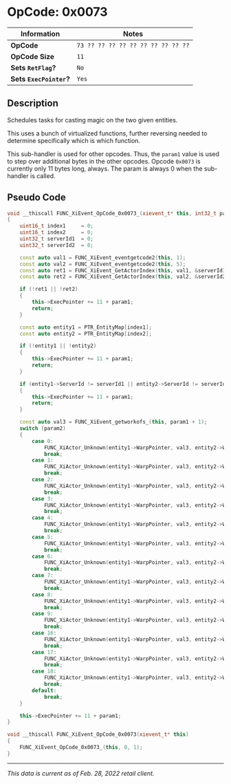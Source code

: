 # OpCode: 0x0073

| Information               | Notes |
|---                        |---    |
| **OpCode**                | `73 ?? ?? ?? ?? ?? ?? ?? ?? ?? ??` |
| **OpCode Size**           | `11`  |
| **Sets `RetFlag`?**       | `No`  |
| **Sets `ExecPointer`?**   | `Yes` |

## Description

Schedules tasks for casting magic on the two given entities. 

This uses a bunch of virtualized functions, further reversing needed to determine specifically which is which function.

This sub-handler is used for other opcodes. Thus, the `param1` value is used to step over additional bytes in the other opcodes. Opcode `0x0073` is currently only 11 bytes long, always. The param is always 0 when the sub-handler is called.

## Pseudo Code

```cpp
void __thiscall FUNC_XiEvent_OpCode_0x0073_(xievent_t* this, int32_t param1, int32_t param2)
{
    uint16_t index1     = 0;
    uint16_t index2     = 0;
    uint32_t serverId1  = 0;
    uint32_t serverId2  = 0;

    const auto val1 = FUNC_XiEvent_eventgetcode2(this, 1);
    const auto val2 = FUNC_XiEvent_eventgetcode2(this, 5);
    const auto ret1 = FUNC_XiEvent_GetActorIndex(this, val1, &serverId1, &index1);
    const auto ret2 = FUNC_XiEvent_GetActorIndex(this, val2, &serverId2, &index2);

    if (!ret1 || !ret2)
    {
        this->ExecPointer += 11 + param1;
        return;
    }

    const auto entity1 = PTR_EntityMap[index1];
    const auto entity2 = PTR_EntityMap[index2];

    if (!entity1 || !entity2)
    {
        this->ExecPointer += 11 + param1;
        return;
    }

    if (entity1->ServerId != serverId1 || entity2->ServerId != serverId2 || (entity1->Render.Flags0 & 0x200) == 0 || (entity2->Render.Flags0 & 0x200) == 0)
    {
        this->ExecPointer += 11 + param1;
        return;
    }

    const auto val3 = FUNC_XiEvent_getworkofs_(this, param1 + 1);
    switch (param2)
    {
        case 0:
            FUNC_XiActor_Unknown(entity1->WarpPointer, val3, entity2->WarpPointer, 0x6E69616D);
            break;
        case 1:
            FUNC_XiActor_Unknown(entity1->WarpPointer, val3, entity2->WarpPointer, 0x6E69616D, 0, 0);
            break;
        case 2:
            FUNC_XiActor_Unknown(entity1->WarpPointer, val3, entity2->WarpPointer, 0x6E69616D);
            break;
        case 3:
            FUNC_XiActor_Unknown(entity1->WarpPointer, val3, entity2->WarpPointer, 0x6E69616D);
            break;
        case 4:
            FUNC_XiActor_Unknown(entity1->WarpPointer, val3, entity2->WarpPointer, 0x6E69616D);
            break;
        case 5:
            FUNC_XiActor_Unknown(entity1->WarpPointer, val3, entity2->WarpPointer, 0x6E69616D);
            break;
        case 6:
            FUNC_XiActor_Unknown(entity1->WarpPointer, val3, entity2->WarpPointer, 0x6E69616D);
            break;
        case 7:
            FUNC_XiActor_Unknown(entity1->WarpPointer, val3, entity2->WarpPointer, 0x6E69616D);
            break;
        case 8:
            FUNC_XiActor_Unknown(entity1->WarpPointer, val3, entity2->WarpPointer, 0x6E69616D);
            break;
        case 9:
            FUNC_XiActor_Unknown(entity1->WarpPointer, val3, entity2->WarpPointer, 0x6E69616D);
            break;
        case 16:
            FUNC_XiActor_Unknown(entity1->WarpPointer, val3, entity2->WarpPointer, 0x6E69616D);
            break;
        case 17:
            FUNC_XiActor_Unknown(entity1->WarpPointer, val3, entity2->WarpPointer, 0x6E69616D);
            break;
        case 18:
            FUNC_XiActor_Unknown(entity1->WarpPointer, val3, entity2->WarpPointer, 0x6E69616D);
            break;
        default:
            break;
    }

    this->ExecPointer += 11 + param1;
}

void __thiscall FUNC_XiEvent_OpCode_0x0073(xievent_t* this)
{
    FUNC_XiEvent_OpCode_0x0073_(this, 0, 1);
}
```

---

_This data is current as of Feb. 28, 2022 retail client._